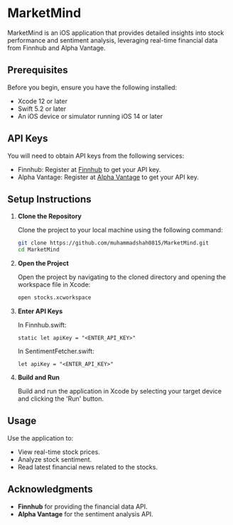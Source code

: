 # MarketMind

MarketMind is an iOS application that provides detailed insights into stock performance and sentiment analysis, leveraging real-time financial data from Finnhub and Alpha Vantage.


## Prerequisites

Before you begin, ensure you have the following installed:
- Xcode 12 or later
- Swift 5.2 or later
- An iOS device or simulator running iOS 14 or later


## API Keys

You will need to obtain API keys from the following services:
- Finnhub: Register at [Finnhub](https://finnhub.io/) to get your API key.
- Alpha Vantage: Register at [Alpha Vantage](https://www.alphavantage.co/) to get your API key.


## Setup Instructions

1. **Clone the Repository**
   
   Clone the project to your local machine using the following command:
   ```bash
   git clone https://github.com/muhammadshah0815/MarketMind.git
   cd MarketMind
   ```
   
3. **Open the Project**
   
   Open the project by navigating to the cloned directory and opening the workspace file in Xcode:
   ```bash
   open stocks.xcworkspace
   ```
   
5. **Enter API Keys**
   
   In Finnhub.swift:
   ```
   static let apiKey = "<ENTER_API_KEY>"
   ```
   In SentimentFetcher.swift:
   ```
   let apiKey = "<ENTER_API_KEY>"
   ```

7. **Build and Run**
   
   Build and run the application in Xcode by selecting your target device and clicking the 'Run' button.


## Usage

Use the application to:
- View real-time stock prices.
- Analyze stock sentiment.
- Read latest financial news related to the stocks.


## Acknowledgments

- **Finnhub** for providing the financial data API.
- **Alpha Vantage** for the sentiment analysis API.
